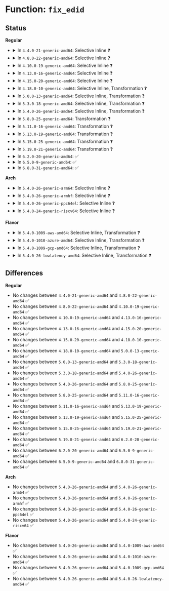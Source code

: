 # Function: <code>fix_edid</code>

## Status
<b>Regular</b>
<ul>
<li>
<details>
<summary>In <code>4.4.0-21-generic-amd64</code>: Selective Inline ❓</summary>

```c
void fix_edid(unsigned char * edid, int fix)
```

```json
{
  "name": "fix_edid",
  "collision_type": "Unique Static",
  "inline_type": "Selective",
  "funcs": [
    {
      "addr": 18446744071583492832,
      "name": "fix_edid",
      "external": false,
      "loc": "drivers/video/fbdev/core/fbmon.c:207",
      "file": "drivers/video/fbdev/core/fbmon.c",
      "inline": "not declared, inlined",
      "caller_inline": [],
      "caller_func": [
        "drivers/video/fbdev/core/fbmon.c:edid_checksum",
        "drivers/video/fbdev/core/fbmon.c:edid_check_header"
      ]
    }
  ],
  "symbols": [
    {
      "addr": 18446744071583492832,
      "name": "fix_edid",
      "section": ".text",
      "bind": "STB_LOCAL",
      "size": 273
    }
  ]
}
```
</details>
</li>
<li>
<details>
<summary>In <code>4.8.0-22-generic-amd64</code>: Selective Inline ❓</summary>

```c
void fix_edid(unsigned char * edid, int fix)
```

```json
{
  "name": "fix_edid",
  "collision_type": "Unique Static",
  "inline_type": "Selective",
  "funcs": [
    {
      "addr": 18446744071583813184,
      "name": "fix_edid",
      "external": false,
      "loc": "drivers/video/fbdev/core/fbmon.c:207",
      "file": "drivers/video/fbdev/core/fbmon.c",
      "inline": "not declared, inlined",
      "caller_inline": [],
      "caller_func": [
        "drivers/video/fbdev/core/fbmon.c:edid_check_header",
        "drivers/video/fbdev/core/fbmon.c:edid_checksum"
      ]
    }
  ],
  "symbols": [
    {
      "addr": 18446744071583813184,
      "name": "fix_edid",
      "section": ".text",
      "bind": "STB_LOCAL",
      "size": 273
    }
  ]
}
```
</details>
</li>
<li>
<details>
<summary>In <code>4.10.0-19-generic-amd64</code>: Selective Inline ❓</summary>

```c
void fix_edid(unsigned char * edid, int fix)
```

```json
{
  "name": "fix_edid",
  "collision_type": "Unique Static",
  "inline_type": "Selective",
  "funcs": [
    {
      "addr": 18446744071583952448,
      "name": "fix_edid",
      "external": false,
      "loc": "drivers/video/fbdev/core/fbmon.c:207",
      "file": "drivers/video/fbdev/core/fbmon.c",
      "inline": "not declared, inlined",
      "caller_inline": [],
      "caller_func": [
        "drivers/video/fbdev/core/fbmon.c:edid_check_header",
        "drivers/video/fbdev/core/fbmon.c:edid_checksum"
      ]
    }
  ],
  "symbols": [
    {
      "addr": 18446744071583952448,
      "name": "fix_edid",
      "section": ".text",
      "bind": "STB_LOCAL",
      "size": 273
    }
  ]
}
```
</details>
</li>
<li>
<details>
<summary>In <code>4.13.0-16-generic-amd64</code>: Selective Inline ❓</summary>

```c
void fix_edid(unsigned char * edid, int fix)
```

```json
{
  "name": "fix_edid",
  "collision_type": "Unique Static",
  "inline_type": "Selective",
  "funcs": [
    {
      "addr": 18446744071584000784,
      "name": "fix_edid",
      "external": false,
      "loc": "drivers/video/fbdev/core/fbmon.c:207",
      "file": "drivers/video/fbdev/core/fbmon.c",
      "inline": "not declared, inlined",
      "caller_inline": [],
      "caller_func": [
        "drivers/video/fbdev/core/fbmon.c:edid_check_header",
        "drivers/video/fbdev/core/fbmon.c:edid_checksum"
      ]
    }
  ],
  "symbols": [
    {
      "addr": 18446744071584000784,
      "name": "fix_edid",
      "section": ".text",
      "bind": "STB_LOCAL",
      "size": 215
    }
  ]
}
```
</details>
</li>
<li>
<details>
<summary>In <code>4.15.0-20-generic-amd64</code>: Selective Inline ❓</summary>

```c
void fix_edid(unsigned char * edid, int fix)
```

```json
{
  "name": "fix_edid",
  "collision_type": "Unique Static",
  "inline_type": "Selective",
  "funcs": [
    {
      "addr": 18446744071584216720,
      "name": "fix_edid",
      "external": false,
      "loc": "drivers/video/fbdev/core/fbmon.c:207",
      "file": "drivers/video/fbdev/core/fbmon.c",
      "inline": "not declared, inlined",
      "caller_inline": [],
      "caller_func": [
        "drivers/video/fbdev/core/fbmon.c:edid_check_header",
        "drivers/video/fbdev/core/fbmon.c:edid_checksum"
      ]
    }
  ],
  "symbols": [
    {
      "addr": 18446744071584216720,
      "name": "fix_edid",
      "section": ".text",
      "bind": "STB_LOCAL",
      "size": 215
    }
  ]
}
```
</details>
</li>
<li>
<details>
<summary>In <code>4.18.0-10-generic-amd64</code>: Selective Inline, Transformation ❓</summary>

```c
void fix_edid(unsigned char * edid, int fix)
```

```json
{
  "name": "fix_edid",
  "collision_type": "Unique Static",
  "inline_type": "Selective",
  "funcs": [
    {
      "addr": 0,
      "name": "fix_edid",
      "external": false,
      "loc": "drivers/video/fbdev/core/fbmon.c:207",
      "file": "drivers/video/fbdev/core/fbmon.c",
      "inline": "not declared, inlined",
      "caller_inline": [],
      "caller_func": [
        "drivers/video/fbdev/core/fbmon.c:edid_check_header",
        "drivers/video/fbdev/core/fbmon.c:edid_checksum"
      ]
    }
  ],
  "symbols": [
    {
      "addr": 18446744071584437296,
      "name": "fix_edid",
      "section": ".text",
      "bind": "STB_LOCAL",
      "size": 43
    },
    {
      "addr": 18446744071584444476,
      "name": "fix_edid.cold.5",
      "section": ".text",
      "bind": "STB_LOCAL",
      "size": 183
    }
  ]
}
```
</details>
</li>
<li>
<details>
<summary>In <code>5.0.0-13-generic-amd64</code>: Selective Inline, Transformation ❓</summary>

```c
void fix_edid(unsigned char * edid, int fix)
```

```json
{
  "name": "fix_edid",
  "collision_type": "Unique Static",
  "inline_type": "Selective",
  "funcs": [
    {
      "addr": 18446744071584541184,
      "name": "fix_edid",
      "external": false,
      "loc": "drivers/video/fbdev/core/fbmon.c:207",
      "file": "drivers/video/fbdev/core/fbmon.c",
      "inline": "not declared, inlined",
      "caller_inline": [],
      "caller_func": [
        "drivers/video/fbdev/core/fbmon.c:edid_check_header",
        "drivers/video/fbdev/core/fbmon.c:edid_checksum"
      ]
    }
  ],
  "symbols": [
    {
      "addr": 18446744071584535264,
      "name": "fix_edid",
      "section": ".text",
      "bind": "STB_LOCAL",
      "size": 43
    },
    {
      "addr": 18446744071584541132,
      "name": "fix_edid.cold.4",
      "section": ".text",
      "bind": "STB_LOCAL",
      "size": 183
    }
  ]
}
```
</details>
</li>
<li>
<details>
<summary>In <code>5.3.0-18-generic-amd64</code>: Selective Inline, Transformation ❓</summary>

```c
void fix_edid(unsigned char * edid, int fix)
```

```json
{
  "name": "fix_edid",
  "collision_type": "Unique Static",
  "inline_type": "Selective",
  "funcs": [
    {
      "addr": 18446744071584739083,
      "name": "fix_edid",
      "external": false,
      "loc": "drivers/video/fbdev/core/fbmon.c:207",
      "file": "drivers/video/fbdev/core/fbmon.c",
      "inline": "not declared, inlined",
      "caller_inline": [],
      "caller_func": [
        "drivers/video/fbdev/core/fbmon.c:edid_check_header",
        "drivers/video/fbdev/core/fbmon.c:edid_checksum"
      ]
    }
  ],
  "symbols": [
    {
      "addr": 18446744071584734896,
      "name": "fix_edid",
      "section": ".text",
      "bind": "STB_LOCAL",
      "size": 46
    },
    {
      "addr": 18446744071584739083,
      "name": "fix_edid.cold",
      "section": ".text",
      "bind": "STB_LOCAL",
      "size": 186
    }
  ]
}
```
</details>
</li>
<li>
<details>
<summary>In <code>5.4.0-26-generic-amd64</code>: Selective Inline, Transformation ❓</summary>

```c
void fix_edid(unsigned char * edid, int fix)
```

```json
{
  "name": "fix_edid",
  "collision_type": "Unique Static",
  "inline_type": "Selective",
  "funcs": [
    {
      "addr": 18446744071584873929,
      "name": "fix_edid",
      "external": false,
      "loc": "drivers/video/fbdev/core/fbmon.c:207",
      "file": "drivers/video/fbdev/core/fbmon.c",
      "inline": "not declared, inlined",
      "caller_inline": [],
      "caller_func": [
        "drivers/video/fbdev/core/fbmon.c:edid_check_header",
        "drivers/video/fbdev/core/fbmon.c:edid_checksum"
      ]
    }
  ],
  "symbols": [
    {
      "addr": 18446744071584870480,
      "name": "fix_edid",
      "section": ".text",
      "bind": "STB_LOCAL",
      "size": 46
    },
    {
      "addr": 18446744071584873929,
      "name": "fix_edid.cold",
      "section": ".text",
      "bind": "STB_LOCAL",
      "size": 186
    }
  ]
}
```
</details>
</li>
<li>
<details>
<summary>In <code>5.8.0-25-generic-amd64</code>: Transformation ❓</summary>

```c
void fix_edid(unsigned char * edid, int fix)
```

```json
{
  "name": "fix_edid",
  "collision_type": "Unique Static",
  "inline_type": "No",
  "funcs": [
    {
      "addr": 0,
      "name": "fix_edid",
      "external": false,
      "loc": "drivers/video/fbdev/core/fbmon.c:207",
      "file": "drivers/video/fbdev/core/fbmon.c",
      "inline": "seen, unknown",
      "caller_inline": [],
      "caller_func": [
        "drivers/video/fbdev/core/fbmon.c:fb_create_modedb",
        "drivers/video/fbdev/core/fbmon.c:edid_checksum"
      ]
    }
  ],
  "symbols": [
    {
      "addr": 18446744071585564560,
      "name": "fix_edid",
      "section": ".text",
      "bind": "STB_LOCAL",
      "size": 54
    },
    {
      "addr": 18446744071585570729,
      "name": "fix_edid.cold",
      "section": ".text",
      "bind": "STB_LOCAL",
      "size": 200
    }
  ]
}
```
</details>
</li>
<li>
<details>
<summary>In <code>5.11.0-16-generic-amd64</code>: Transformation ❓</summary>

```c
void fix_edid(unsigned char * edid, int fix)
```

```json
{
  "name": "fix_edid",
  "collision_type": "Unique Static",
  "inline_type": "No",
  "funcs": [
    {
      "addr": 0,
      "name": "fix_edid",
      "external": false,
      "loc": "drivers/video/fbdev/core/fbmon.c:207",
      "file": "drivers/video/fbdev/core/fbmon.c",
      "inline": "seen, unknown",
      "caller_inline": [],
      "caller_func": [
        "drivers/video/fbdev/core/fbmon.c:fb_create_modedb",
        "drivers/video/fbdev/core/fbmon.c:edid_checksum"
      ]
    }
  ],
  "symbols": [
    {
      "addr": 18446744071585698288,
      "name": "fix_edid",
      "section": ".text",
      "bind": "STB_LOCAL",
      "size": 54
    },
    {
      "addr": 18446744071591423243,
      "name": "fix_edid.cold",
      "section": ".text",
      "bind": "STB_LOCAL",
      "size": 200
    }
  ]
}
```
</details>
</li>
<li>
<details>
<summary>In <code>5.13.0-19-generic-amd64</code>: Transformation ❓</summary>

```c
void fix_edid(unsigned char * edid, int fix)
```

```json
{
  "name": "fix_edid",
  "collision_type": "Unique Static",
  "inline_type": "No",
  "funcs": [
    {
      "addr": 0,
      "name": "fix_edid",
      "external": false,
      "loc": "drivers/video/fbdev/core/fbmon.c:207",
      "file": "drivers/video/fbdev/core/fbmon.c",
      "inline": "seen, unknown",
      "caller_inline": [],
      "caller_func": [
        "drivers/video/fbdev/core/fbmon.c:fb_create_modedb",
        "drivers/video/fbdev/core/fbmon.c:edid_checksum"
      ]
    }
  ],
  "symbols": [
    {
      "addr": 18446744071585578560,
      "name": "fix_edid",
      "section": ".text",
      "bind": "STB_LOCAL",
      "size": 54
    },
    {
      "addr": 18446744071591364762,
      "name": "fix_edid.cold",
      "section": ".text",
      "bind": "STB_LOCAL",
      "size": 200
    }
  ]
}
```
</details>
</li>
<li>
<details>
<summary>In <code>5.15.0-25-generic-amd64</code>: Transformation ❓</summary>

```c
void fix_edid(unsigned char * edid, int fix)
```

```json
{
  "name": "fix_edid",
  "collision_type": "Unique Static",
  "inline_type": "No",
  "funcs": [
    {
      "addr": 0,
      "name": "fix_edid",
      "external": false,
      "loc": "drivers/video/fbdev/core/fbmon.c:207",
      "file": "drivers/video/fbdev/core/fbmon.c",
      "inline": "seen, unknown",
      "caller_inline": [],
      "caller_func": [
        "drivers/video/fbdev/core/fbmon.c:fb_create_modedb",
        "drivers/video/fbdev/core/fbmon.c:edid_checksum"
      ]
    }
  ],
  "symbols": [
    {
      "addr": 18446744071586052544,
      "name": "fix_edid",
      "section": ".text",
      "bind": "STB_LOCAL",
      "size": 54
    },
    {
      "addr": 18446744071592395683,
      "name": "fix_edid.cold",
      "section": ".text",
      "bind": "STB_LOCAL",
      "size": 200
    }
  ]
}
```
</details>
</li>
<li>
<details>
<summary>In <code>5.19.0-21-generic-amd64</code>: Transformation ❓</summary>

```c
void fix_edid(unsigned char * edid, int fix)
```

```json
{
  "name": "fix_edid",
  "collision_type": "Unique Static",
  "inline_type": "No",
  "funcs": [
    {
      "addr": 0,
      "name": "fix_edid",
      "external": false,
      "loc": "drivers/video/fbdev/core/fbmon.c:207",
      "file": "drivers/video/fbdev/core/fbmon.c",
      "inline": "seen, unknown",
      "caller_inline": [],
      "caller_func": [
        "drivers/video/fbdev/core/fbmon.c:fb_edid_to_monspecs",
        "drivers/video/fbdev/core/fbmon.c:fb_parse_edid",
        "drivers/video/fbdev/core/fbmon.c:fb_create_modedb",
        "drivers/video/fbdev/core/fbmon.c:edid_checksum"
      ]
    }
  ],
  "symbols": [
    {
      "addr": 18446744071587273488,
      "name": "fix_edid",
      "section": ".text",
      "bind": "STB_LOCAL",
      "size": 66
    },
    {
      "addr": 18446744071594260841,
      "name": "fix_edid.cold",
      "section": ".text",
      "bind": "STB_LOCAL",
      "size": 205
    }
  ]
}
```
</details>
</li>
<li>
<details>
<summary>In <code>6.2.0-20-generic-amd64</code>: ✅</summary>

```c
void fix_edid(unsigned char * edid, int fix)
```

```json
{
  "name": "fix_edid",
  "collision_type": "Unique Static",
  "inline_type": "No",
  "funcs": [
    {
      "addr": 18446744071588515712,
      "name": "fix_edid",
      "external": false,
      "loc": "drivers/video/fbdev/core/fbmon.c:207",
      "file": "drivers/video/fbdev/core/fbmon.c",
      "inline": "seen, unknown",
      "caller_inline": [],
      "caller_func": [
        "drivers/video/fbdev/core/fbmon.c:fb_edid_to_monspecs",
        "drivers/video/fbdev/core/fbmon.c:fb_parse_edid",
        "drivers/video/fbdev/core/fbmon.c:fb_create_modedb",
        "drivers/video/fbdev/core/fbmon.c:edid_checksum"
      ]
    }
  ],
  "symbols": [
    {
      "addr": 18446744071588515712,
      "name": "fix_edid",
      "section": ".text",
      "bind": "STB_LOCAL",
      "size": 272
    }
  ]
}
```
</details>
</li>
<li>
<details>
<summary>In <code>6.5.0-9-generic-amd64</code>: ✅</summary>

```c
void fix_edid(unsigned char * edid, int fix)
```

```json
{
  "name": "fix_edid",
  "collision_type": "Unique Static",
  "inline_type": "No",
  "funcs": [
    {
      "addr": 18446744071588794256,
      "name": "fix_edid",
      "external": false,
      "loc": "drivers/video/fbdev/core/fbmon.c:207",
      "file": "drivers/video/fbdev/core/fbmon.c",
      "inline": "seen, unknown",
      "caller_inline": [],
      "caller_func": [
        "drivers/video/fbdev/core/fbmon.c:fb_edid_to_monspecs",
        "drivers/video/fbdev/core/fbmon.c:fb_parse_edid",
        "drivers/video/fbdev/core/fbmon.c:fb_create_modedb",
        "drivers/video/fbdev/core/fbmon.c:edid_checksum"
      ]
    }
  ],
  "symbols": [
    {
      "addr": 18446744071588794256,
      "name": "fix_edid",
      "section": ".text",
      "bind": "STB_LOCAL",
      "size": 276
    }
  ]
}
```
</details>
</li>
<li>
<details>
<summary>In <code>6.8.0-31-generic-amd64</code>: ✅</summary>

```c
void fix_edid(unsigned char * edid, int fix)
```

```json
{
  "name": "fix_edid",
  "collision_type": "Unique Static",
  "inline_type": "No",
  "funcs": [
    {
      "addr": 18446744071589103808,
      "name": "fix_edid",
      "external": false,
      "loc": "drivers/video/fbdev/core/fbmon.c:207",
      "file": "drivers/video/fbdev/core/fbmon.c",
      "inline": "seen, unknown",
      "caller_inline": [],
      "caller_func": [
        "drivers/video/fbdev/core/fbmon.c:fb_edid_to_monspecs",
        "drivers/video/fbdev/core/fbmon.c:fb_parse_edid",
        "drivers/video/fbdev/core/fbmon.c:fb_create_modedb",
        "drivers/video/fbdev/core/fbmon.c:edid_checksum"
      ]
    }
  ],
  "symbols": [
    {
      "addr": 18446744071589103808,
      "name": "fix_edid",
      "section": ".text",
      "bind": "STB_LOCAL",
      "size": 276
    }
  ]
}
```
</details>
</li>
</ul>
<b>Arch</b>
<ul>
<li>
<details>
<summary>In <code>5.4.0-26-generic-arm64</code>: Selective Inline ❓</summary>

```c
void fix_edid(unsigned char * edid, int fix)
```

```json
{
  "name": "fix_edid",
  "collision_type": "Unique Static",
  "inline_type": "Selective",
  "funcs": [
    {
      "addr": 18446603336497265024,
      "name": "fix_edid",
      "external": false,
      "loc": "drivers/video/fbdev/core/fbmon.c:207",
      "file": "drivers/video/fbdev/core/fbmon.c",
      "inline": "not declared, inlined",
      "caller_inline": [],
      "caller_func": [
        "drivers/video/fbdev/core/fbmon.c:edid_check_header",
        "drivers/video/fbdev/core/fbmon.c:edid_checksum"
      ]
    }
  ],
  "symbols": [
    {
      "addr": 18446603336497265024,
      "name": "fix_edid",
      "section": ".text",
      "bind": "STB_LOCAL",
      "size": 292
    }
  ]
}
```
</details>
</li>
<li>
<details>
<summary>In <code>5.4.0-26-generic-armhf</code>: Selective Inline ❓</summary>

```c
void fix_edid(unsigned char * edid, int fix)
```

```json
{
  "name": "fix_edid",
  "collision_type": "Unique Static",
  "inline_type": "Selective",
  "funcs": [
    {
      "addr": 3230442764,
      "name": "fix_edid",
      "external": false,
      "loc": "drivers/video/fbdev/core/fbmon.c:207",
      "file": "drivers/video/fbdev/core/fbmon.c",
      "inline": "not declared, inlined",
      "caller_inline": [],
      "caller_func": [
        "drivers/video/fbdev/core/fbmon.c:edid_check_header",
        "drivers/video/fbdev/core/fbmon.c:edid_checksum"
      ]
    }
  ],
  "symbols": [
    {
      "addr": 3230442764,
      "name": "fix_edid",
      "section": ".text",
      "bind": "STB_LOCAL",
      "size": 332
    }
  ]
}
```
</details>
</li>
<li>
<details>
<summary>In <code>5.4.0-26-generic-ppc64el</code>: Selective Inline ❓</summary>

```c
void fix_edid(unsigned char * edid, int fix)
```

```json
{
  "name": "fix_edid",
  "collision_type": "Unique Static",
  "inline_type": "Selective",
  "funcs": [
    {
      "addr": 13835058055291239056,
      "name": "fix_edid",
      "external": false,
      "loc": "drivers/video/fbdev/core/fbmon.c:207",
      "file": "drivers/video/fbdev/core/fbmon.c",
      "inline": "not declared, inlined",
      "caller_inline": [],
      "caller_func": [
        "drivers/video/fbdev/core/fbmon.c:edid_check_header",
        "drivers/video/fbdev/core/fbmon.c:edid_checksum"
      ]
    }
  ],
  "symbols": [
    {
      "addr": 13835058055291239056,
      "name": "fix_edid",
      "section": ".text",
      "bind": "STB_LOCAL",
      "size": 416
    }
  ]
}
```
</details>
</li>
<li>
<details>
<summary>In <code>5.4.0-24-generic-riscv64</code>: Selective Inline ❓</summary>

```c
void fix_edid(unsigned char * edid, int fix)
```

```json
{
  "name": "fix_edid",
  "collision_type": "Unique Static",
  "inline_type": "Selective",
  "funcs": [
    {
      "addr": 18446743936275800598,
      "name": "fix_edid",
      "external": false,
      "loc": "drivers/video/fbdev/core/fbmon.c:207",
      "file": "drivers/video/fbdev/core/fbmon.c",
      "inline": "not declared, inlined",
      "caller_inline": [],
      "caller_func": [
        "drivers/video/fbdev/core/fbmon.c:edid_check_header",
        "drivers/video/fbdev/core/fbmon.c:edid_checksum"
      ]
    }
  ],
  "symbols": [
    {
      "addr": 18446743936275800598,
      "name": "fix_edid",
      "section": ".text",
      "bind": "STB_LOCAL",
      "size": 402
    }
  ]
}
```
</details>
</li>
</ul>
<b>Flavor</b>
<ul>
<li>
<details>
<summary>In <code>5.4.0-1009-aws-amd64</code>: Selective Inline, Transformation ❓</summary>

```c
void fix_edid(unsigned char * edid, int fix)
```

```json
{
  "name": "fix_edid",
  "collision_type": "Unique Static",
  "inline_type": "Selective",
  "funcs": [
    {
      "addr": 18446744071584825113,
      "name": "fix_edid",
      "external": false,
      "loc": "drivers/video/fbdev/core/fbmon.c:207",
      "file": "drivers/video/fbdev/core/fbmon.c",
      "inline": "not declared, inlined",
      "caller_inline": [],
      "caller_func": [
        "drivers/video/fbdev/core/fbmon.c:edid_check_header",
        "drivers/video/fbdev/core/fbmon.c:edid_checksum"
      ]
    }
  ],
  "symbols": [
    {
      "addr": 18446744071584821664,
      "name": "fix_edid",
      "section": ".text",
      "bind": "STB_LOCAL",
      "size": 46
    },
    {
      "addr": 18446744071584825113,
      "name": "fix_edid.cold",
      "section": ".text",
      "bind": "STB_LOCAL",
      "size": 186
    }
  ]
}
```
</details>
</li>
<li>
<details>
<summary>In <code>5.4.0-1010-azure-amd64</code>: Selective Inline, Transformation ❓</summary>

```c
void fix_edid(unsigned char * edid, int fix)
```

```json
{
  "name": "fix_edid",
  "collision_type": "Unique Static",
  "inline_type": "Selective",
  "funcs": [
    {
      "addr": 18446744071584755641,
      "name": "fix_edid",
      "external": false,
      "loc": "drivers/video/fbdev/core/fbmon.c:207",
      "file": "drivers/video/fbdev/core/fbmon.c",
      "inline": "not declared, inlined",
      "caller_inline": [],
      "caller_func": [
        "drivers/video/fbdev/core/fbmon.c:edid_check_header",
        "drivers/video/fbdev/core/fbmon.c:edid_checksum"
      ]
    }
  ],
  "symbols": [
    {
      "addr": 18446744071584752192,
      "name": "fix_edid",
      "section": ".text",
      "bind": "STB_LOCAL",
      "size": 46
    },
    {
      "addr": 18446744071584755641,
      "name": "fix_edid.cold",
      "section": ".text",
      "bind": "STB_LOCAL",
      "size": 186
    }
  ]
}
```
</details>
</li>
<li>
<details>
<summary>In <code>5.4.0-1009-gcp-amd64</code>: Selective Inline, Transformation ❓</summary>

```c
void fix_edid(unsigned char * edid, int fix)
```

```json
{
  "name": "fix_edid",
  "collision_type": "Unique Static",
  "inline_type": "Selective",
  "funcs": [
    {
      "addr": 18446744071584826537,
      "name": "fix_edid",
      "external": false,
      "loc": "drivers/video/fbdev/core/fbmon.c:207",
      "file": "drivers/video/fbdev/core/fbmon.c",
      "inline": "not declared, inlined",
      "caller_inline": [],
      "caller_func": [
        "drivers/video/fbdev/core/fbmon.c:edid_check_header",
        "drivers/video/fbdev/core/fbmon.c:edid_checksum"
      ]
    }
  ],
  "symbols": [
    {
      "addr": 18446744071584823088,
      "name": "fix_edid",
      "section": ".text",
      "bind": "STB_LOCAL",
      "size": 46
    },
    {
      "addr": 18446744071584826537,
      "name": "fix_edid.cold",
      "section": ".text",
      "bind": "STB_LOCAL",
      "size": 186
    }
  ]
}
```
</details>
</li>
<li>
<details>
<summary>In <code>5.4.0-26-lowlatency-amd64</code>: Selective Inline, Transformation ❓</summary>

```c
void fix_edid(unsigned char * edid, int fix)
```

```json
{
  "name": "fix_edid",
  "collision_type": "Unique Static",
  "inline_type": "Selective",
  "funcs": [
    {
      "addr": 18446744071584931609,
      "name": "fix_edid",
      "external": false,
      "loc": "drivers/video/fbdev/core/fbmon.c:207",
      "file": "drivers/video/fbdev/core/fbmon.c",
      "inline": "not declared, inlined",
      "caller_inline": [],
      "caller_func": [
        "drivers/video/fbdev/core/fbmon.c:edid_check_header",
        "drivers/video/fbdev/core/fbmon.c:edid_checksum"
      ]
    }
  ],
  "symbols": [
    {
      "addr": 18446744071584928160,
      "name": "fix_edid",
      "section": ".text",
      "bind": "STB_LOCAL",
      "size": 46
    },
    {
      "addr": 18446744071584931609,
      "name": "fix_edid.cold",
      "section": ".text",
      "bind": "STB_LOCAL",
      "size": 186
    }
  ]
}
```
</details>
</li>
</ul>

## Differences
<b>Regular</b>
<ul>
<li>
No changes between <code>4.4.0-21-generic-amd64</code> and <code>4.8.0-22-generic-amd64</code> ✅
</li>
<li>
No changes between <code>4.8.0-22-generic-amd64</code> and <code>4.10.0-19-generic-amd64</code> ✅
</li>
<li>
No changes between <code>4.10.0-19-generic-amd64</code> and <code>4.13.0-16-generic-amd64</code> ✅
</li>
<li>
No changes between <code>4.13.0-16-generic-amd64</code> and <code>4.15.0-20-generic-amd64</code> ✅
</li>
<li>
No changes between <code>4.15.0-20-generic-amd64</code> and <code>4.18.0-10-generic-amd64</code> ✅
</li>
<li>
No changes between <code>4.18.0-10-generic-amd64</code> and <code>5.0.0-13-generic-amd64</code> ✅
</li>
<li>
No changes between <code>5.0.0-13-generic-amd64</code> and <code>5.3.0-18-generic-amd64</code> ✅
</li>
<li>
No changes between <code>5.3.0-18-generic-amd64</code> and <code>5.4.0-26-generic-amd64</code> ✅
</li>
<li>
No changes between <code>5.4.0-26-generic-amd64</code> and <code>5.8.0-25-generic-amd64</code> ✅
</li>
<li>
No changes between <code>5.8.0-25-generic-amd64</code> and <code>5.11.0-16-generic-amd64</code> ✅
</li>
<li>
No changes between <code>5.11.0-16-generic-amd64</code> and <code>5.13.0-19-generic-amd64</code> ✅
</li>
<li>
No changes between <code>5.13.0-19-generic-amd64</code> and <code>5.15.0-25-generic-amd64</code> ✅
</li>
<li>
No changes between <code>5.15.0-25-generic-amd64</code> and <code>5.19.0-21-generic-amd64</code> ✅
</li>
<li>
No changes between <code>5.19.0-21-generic-amd64</code> and <code>6.2.0-20-generic-amd64</code> ✅
</li>
<li>
No changes between <code>6.2.0-20-generic-amd64</code> and <code>6.5.0-9-generic-amd64</code> ✅
</li>
<li>
No changes between <code>6.5.0-9-generic-amd64</code> and <code>6.8.0-31-generic-amd64</code> ✅
</li>
</ul>
<b>Arch</b>
<ul>
<li>
No changes between <code>5.4.0-26-generic-amd64</code> and <code>5.4.0-26-generic-arm64</code> ✅
</li>
<li>
No changes between <code>5.4.0-26-generic-amd64</code> and <code>5.4.0-26-generic-armhf</code> ✅
</li>
<li>
No changes between <code>5.4.0-26-generic-amd64</code> and <code>5.4.0-26-generic-ppc64el</code> ✅
</li>
<li>
No changes between <code>5.4.0-26-generic-amd64</code> and <code>5.4.0-24-generic-riscv64</code> ✅
</li>
</ul>
<b>Flavor</b>
<ul>
<li>
No changes between <code>5.4.0-26-generic-amd64</code> and <code>5.4.0-1009-aws-amd64</code> ✅
</li>
<li>
No changes between <code>5.4.0-26-generic-amd64</code> and <code>5.4.0-1010-azure-amd64</code> ✅
</li>
<li>
No changes between <code>5.4.0-26-generic-amd64</code> and <code>5.4.0-1009-gcp-amd64</code> ✅
</li>
<li>
No changes between <code>5.4.0-26-generic-amd64</code> and <code>5.4.0-26-lowlatency-amd64</code> ✅
</li>
</ul>
